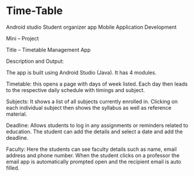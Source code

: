 # Time-Table
Android studio Student organizer app
Mobile Application Development 

Mini – Project 

Title – Timetable Management App 

Description and Output: 

The app is built using Android Studio (Java). It has 4 modules. 

Timetable: this opens a page with days of week listed. Each day then leads to the respective daily schedule with timings and subject. 

Subjects: It shows a list of all subjects currently enrolled in. Clicking on each individual subject then shows the syllabus as well as reference material. 

Deadline: Allows students to log in any assignments or reminders related to education. The student can add the details and select a date and add the deadline. 

Faculty: Here the students can see faculty details such as name, email address and phone number. When the student clicks on a professor the email app is automatically prompted open and the recipient email is auto filled.                                                                                                             
